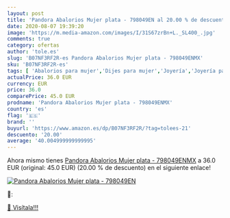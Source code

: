 ```yaml
---
layout: post
title: 'Pandora Abalorios Mujer plata - 798049EN al 20.00 % de descuento'
date: 2020-08-07 19:39:20
image: 'https://m.media-amazon.com/images/I/31S67zrBn+L._SL400_.jpg'
comments: true
category: ofertas
author: 'tole.es'
slug: 'B07NF3RF2R-es Pandora Abalorios Mujer plata - 798049ENMX'
sku: 'B07NF3RF2R-es'
tags: [ 'Abalorios para mujer','Dijes para mujer','Joyería','Joyería para mujer','pandora', ]
actualPrice: 36.0 EUR
currency: EUR
price: 36.0
comparePrice: 45.0 EUR
prodname: 'Pandora Abalorios Mujer plata - 798049ENMX'
country: 'es'
flag: '🇪🇸'
brand: ''
buyurl: 'https://www.amazon.es/dp/B07NF3RF2R/?tag=tolees-21'
descuento: '20.00'
average: '40.004999999999995'
---
```


Ahora mismo tienes [Pandora Abalorios Mujer plata - 798049ENMX](https://www.amazon.es/dp/B07NF3RF2R/?tag=tolees-21) a 36.0 EUR (original: 45.0 EUR) (20.00 %  de descuento) en el siguiente enlace!

[![Pandora Abalorios Mujer plata - 798049EN](https://m.media-amazon.com/images/I/31S67zrBn+L._SL400_.jpg)](https://www.amazon.es/dp/B07NF3RF2R/?tag=tolees-21)

🔎:


[🛒 Visítala!!!](https://www.amazon.es/dp/B07NF3RF2R/?tag=tolees-21)
